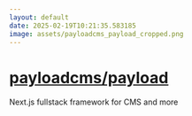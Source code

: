```yaml
---
layout: default
date: 2025-02-19T10:21:35.583185
image: assets/payloadcms_payload_cropped.png
---
```


# [payloadcms/payload](https://github.com/payloadcms/payload)

Next.js fullstack framework for CMS and more

